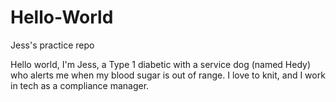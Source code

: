 # Hello-World
Jess's practice repo

Hello world,
I'm Jess, a Type 1 diabetic with a service dog (named Hedy) who alerts me when my blood sugar is out of range.
I love to knit, and I work in tech as a compliance manager.
